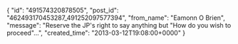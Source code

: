  {
   "id": "491574320878505",
   "post_id": "462493170453287_491252097577394",
   "from_name": "Eamonn O Brien",
   "message": "Reserve the JP's right to say anything but \"How do you wish to proceed\"...",
   "created_time": "2013-03-12T19:08:00+0000"
 }
